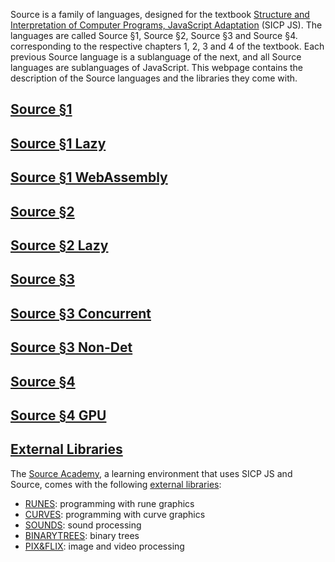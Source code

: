   Source is a family of languages, designed for the textbook
  <a href="https://sicp.comp.nus.edu.sg">Structure and Interpretation
  of Computer Programs, JavaScript Adaptation</a> (SICP JS).  The languages are
  called Source §1, Source §2, Source §3 and Source §4.
  corresponding to the respective chapters 1, 2, 3 and 4 of the
  textbook. Each previous Source language is a sublanguage of the
  next, and all Source languages are sublanguages of JavaScript.
  This webpage contains the description of the Source languages
  and the libraries they
  come with.

## <a href="source_1/">Source §1</a>
  
## <a href="source_1_lazy/">Source §1 Lazy</a>
  
## <a href="source_1_wasm/">Source §1 WebAssembly</a>
  
## <a href="source_2/">Source §2</a>

## <a href="source_2_lazy/">Source §2 Lazy</a>

## <a href="source_3/">Source §3</a>

## <a href="source_3_concurrent/">Source §3 Concurrent</a>

## <a href="source_3_non-det/">Source §3 Non-Det</a>

## <a href="source_4/">Source §4</a>

## <a href="source_4_gpu/">Source §4 GPU</a>

## <a href="External libraries/">External Libraries</a>

The <a href="https://sourceacademy.nus.edu.sg">Source Academy</a>,
a learning environment that uses SICP JS and Source, comes with the following 
<a href="External libraries/">external libraries</a>:

<ul>
<li>
<a href="RUNES/index.html">RUNES</a>: programming with rune graphics
</li>
<li>
<a href="CURVES/index.html">CURVES</a>: programming with curve graphics
</li>
<li>
<a href="SOUNDS/index.html">SOUNDS</a>: sound processing
</li>
<li>
<a href="BINARYTREES/index.html">BINARYTREES</a>: binary trees
</li>
<li>
<a href="PIX%26FLIX/index.html">PIX&amp;FLIX</a>: image and video processing
</li>
</ul>
